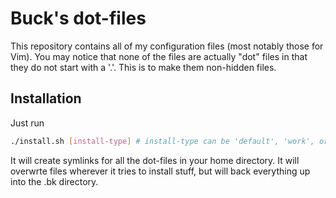 # Buck's dot-files

This repository contains all of my configuration files (most notably those for
Vim). You may notice that none of the files are actually "dot" files in that
they do not start with a '.'. This is to make them non-hidden files.

## Installation

Just run

```bash
./install.sh [install-type] # install-type can be 'default', 'work', or 'necromancer'
```

It will create symlinks for all the dot-files in your home directory. It will
overwrte files wherever it tries to install stuff, but will back everything
up into the .bk directory.
